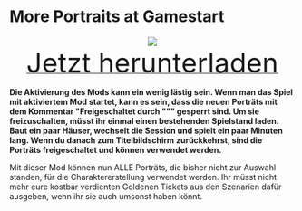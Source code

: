 # More Portraits at Gamestart

<div align=center><img src="_media/Anno1800/mod_banners/smallmodscollection/banner19.png"/></div>

<div align=center><a href="https://g-4169.modapi.io/v1/games/4169/mods/3226620/files/4128266/download"> <font size="40">Jetzt herunterladen</font></a></div>

**Die Aktivierung des Mods kann ein wenig lästig sein. Wenn man das Spiel mit aktiviertem Mod startet, kann es sein, dass die neuen Porträts mit dem Kommentar "Freigeschaltet durch """ gesperrt sind. Um sie freizuschalten, müsst ihr einmal einen bestehenden Spielstand laden. Baut ein paar Häuser, wechselt die Session und spielt ein paar Minuten lang. Wenn du danach zum Titelbildschirm zurückkehrst, sind die Porträts freigeschaltet und können verwendet werden.**

Mit dieser Mod können nun ALLE Porträts, die bisher nicht zur Auswahl standen, für die Charaktererstellung verwendet werden. Ihr müsst nicht mehr eure kostbar verdienten Goldenen Tickets aus den Szenarien dafür ausgeben, wenn ihr sie auch umsonst haben könnt.